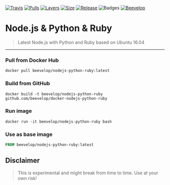 [![Travis](https://shields.beevelop.com/travis/beevelop/docker-nodejs-python-ruby.svg?style=flat-square)](https://travis-ci.org/beevelop/docker-nodejs-python-ruby)
[![Pulls](https://shields.beevelop.com/docker/pulls/beevelop/nodejs-python-ruby.svg?style=flat-square)](https://links.beevelop.com/d-nodejs-python-ruby)
[![Layers](https://shields.beevelop.com/docker/image/layers/beevelop/nodejs-python-ruby/latest.svg?style=flat-square)](https://links.beevelop.com/d-nodejs-python-ruby)
[![Size](https://shields.beevelop.com/docker/image/size/beevelop/nodejs-python-ruby/latest.svg?style=flat-square)](https://links.beevelop.com/d-nodejs-python-ruby)
[![Release](https://shields.beevelop.com/github/release/beevelop/docker-nodejs-python-ruby.svg?style=flat-square)](https://github.com/beevelop/docker-nodejs-python-ruby/releases)
![Badges](https://shields.beevelop.com/badge/badges-7-brightgreen.svg?style=flat-square)
[![Beevelop](https://links.beevelop.com/honey-badge)](https://beevelop.com)

# Node.js & Python & Ruby
> Latest Node.js with Python and Ruby based on Ubuntu 16.04

----
### Pull from Docker Hub
```
docker pull beevelop/nodejs-python-ruby:latest
```

### Build from GitHub
```
docker build -t beevelop/nodejs-python-ruby github.com/beevelop/docker-nodejs-python-ruby
```

### Run image
```
docker run -it beevelop/nodejs-python-ruby bash
```

### Use as base image
```Dockerfile
FROM beevelop/nodejs-python-ruby:latest
```

## Disclaimer
> This is experimental and might break from time to time. Use at your own risk!
